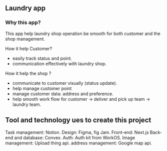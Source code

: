 ## Laundry app

### Why this app?
This app help laundry shop operation be smooth for both customer and the shop management.

How it help Customer?
- easily track status and point.
- communication effectively with laundry shop.

How it help the shop ?
- communicate to customer visually (status update).
- help manage customer point
- manage customer data: address and preference.
- help smooth work flow for customer -> deliver and pick up team -> laundry team.

## Tool and technology ues to create this project

Task management: Notion.
Design: Figma, fig Jam.
Front-end: Next.js
Back-end and database: Convex.
Auth: Auth kit from WorkOS.
Image management: Upload thing api.
address management: Google map api.

